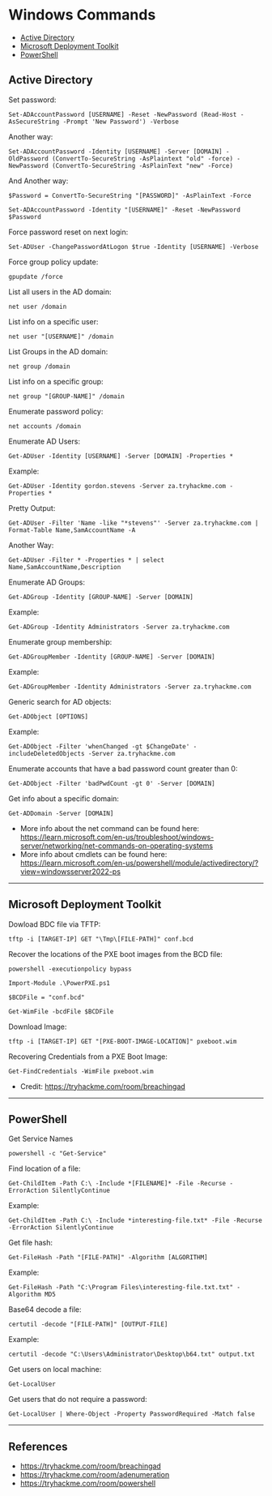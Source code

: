 # Windows Commands

* [Active Directory](#active-directory)
* [Microsoft Deployment Toolkit](#microsoft-deployment-toolkit)
* [PowerShell](#powershell)


## Active Directory
Set password:
```
Set-ADAccountPassword [USERNAME] -Reset -NewPassword (Read-Host -AsSecureString -Prompt 'New Password') -Verbose
```
Another way:
```
Set-ADAccountPassword -Identity [USERNAME] -Server [DOMAIN] -OldPassword (ConvertTo-SecureString -AsPlaintext "old" -force) -NewPassword (ConvertTo-SecureString -AsPlainText "new" -Force)
```
And Another way:
```
$Password = ConvertTo-SecureString "[PASSWORD]" -AsPlainText -Force
```
```
Set-ADAccountPassword -Identity "[USERNAME]" -Reset -NewPassword $Password
```
  
Force password reset on next login:
```
Set-ADUser -ChangePasswordAtLogon $true -Identity [USERNAME] -Verbose
```
Force group policy update:
```
gpupdate /force
```
List all users in the AD domain:
```
net user /domain
```
List info on a specific user:
```
net user "[USERNAME]" /domain
```
List Groups in the AD domain:
```
net group /domain
```
List info on a specific group:
```
net group "[GROUP-NAME]" /domain
```
Enumerate password policy:
```
net accounts /domain
```
Enumerate AD Users:
```
Get-ADUser -Identity [USERNAME] -Server [DOMAIN] -Properties *
```
Example:
```
Get-ADUser -Identity gordon.stevens -Server za.tryhackme.com -Properties *
```
Pretty Output:
```
Get-ADUser -Filter 'Name -like "*stevens"' -Server za.tryhackme.com | Format-Table Name,SamAccountName -A
```
Another Way:
```
Get-ADUser -Filter * -Properties * | select Name,SamAccountName,Description
```
Enumerate AD Groups:
```
Get-ADGroup -Identity [GROUP-NAME] -Server [DOMAIN]
```
Example:
```
Get-ADGroup -Identity Administrators -Server za.tryhackme.com
```
Enumerate group membership:
```
Get-ADGroupMember -Identity [GROUP-NAME] -Server [DOMAIN]
```
Example:
```
Get-ADGroupMember -Identity Administrators -Server za.tryhackme.com
```
Generic search for AD objects:
```
Get-ADObject [OPTIONS]
```
Example:
```
Get-ADObject -Filter 'whenChanged -gt $ChangeDate' -includeDeletedObjects -Server za.tryhackme.com
```
Enumerate accounts that have a bad password count greater than 0:
```
Get-ADObject -Filter 'badPwdCount -gt 0' -Server [DOMAIN]
```
Get info about a specific domain:
```
Get-ADDomain -Server [DOMAIN]
```
* More info about the net command can be found here: https://learn.microsoft.com/en-us/troubleshoot/windows-server/networking/net-commands-on-operating-systems
* More info about cmdlets can be found here: https://learn.microsoft.com/en-us/powershell/module/activedirectory/?view=windowsserver2022-ps

************************************
## Microsoft Deployment Toolkit

Dowload BDC file via TFTP:
```
tftp -i [TARGET-IP] GET "\Tmp\[FILE-PATH]" conf.bcd
```

Recover the locations of the PXE boot images from the BCD file:
```
powershell -executionpolicy bypass
```
```
Import-Module .\PowerPXE.ps1
```
```
$BCDFile = "conf.bcd"
```
```
Get-WimFile -bcdFile $BCDFile
```
Download Image:
```
tftp -i [TARGET-IP] GET "[PXE-BOOT-IMAGE-LOCATION]" pxeboot.wim
```
Recovering Credentials from a PXE Boot Image:
```
Get-FindCredentials -WimFile pxeboot.wim
```

* Credit: https://tryhackme.com/room/breachingad

************************************
## PowerShell

Get Service Names
```
powershell -c "Get-Service"
```
Find location of a file:
```
Get-ChildItem -Path C:\ -Include *[FILENAME]* -File -Recurse -ErrorAction SilentlyContinue
```
Example:
```
Get-ChildItem -Path C:\ -Include *interesting-file.txt* -File -Recurse -ErrorAction SilentlyContinue
```
Get file hash:
```
Get-FileHash -Path "[FILE-PATH]" -Algorithm [ALGORITHM]
```
Example:
```
Get-FileHash -Path "C:\Program Files\interesting-file.txt.txt" -Algorithm MD5
```
Base64 decode a file:
```
certutil -decode "[FILE-PATH]" [OUTPUT-FILE]
```
Example:
```
certutil -decode "C:\Users\Administrator\Desktop\b64.txt" output.txt
```
Get users on local machine:
```
Get-LocalUser
```
Get users that do not require a password:
```
Get-LocalUser | Where-Object -Property PasswordRequired -Match false
```

************************************


## References
* https://tryhackme.com/room/breachingad
* https://tryhackme.com/room/adenumeration
* https://tryhackme.com/room/powershell

